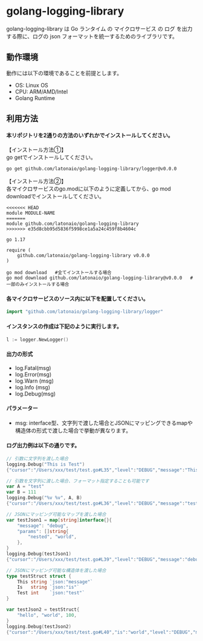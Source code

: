 # golang-logging-library

golang-logging-library は Go ランタイム の マイクロサービス の ログ を出力する際に、ログの json フォーマットを統一するためのライブラリです。

## 動作環境

動作には以下の環境であることを前提とします。

* OS: Linux OS    
* CPU: ARM/AMD/Intel   
* Golang Runtime

## 利用方法

#### 本リポジトリを2通りの方法のいずれかでインストールしてください。

【インストール方法①】  
go getでインストールしてください。  

```sh
go get github.com/latonaio/golang-logging-library/logger@v0.0.0 
```

【インストール方法②】  
各マイクロサービスのgo.modに以下のように定義してから、go mod downloadでインストールしてください。  

```
<<<<<<< HEAD
module MODULE-NAME
=======
module github.com/latonaio/golang-logging-library
>>>>>>> e35d8cbb95d5836f5998ce1a5a24c459f8b4604c

go 1.17

require (
	github.com/latonaio/golang-logging-library v0.0.0
)
```

```
go mod download   #全てインストールする場合
go mod download github.com/latonaio/golang-logging-library@v0.0.0   #一部のみインストールする場合
```

#### 各マイクロサービスのソース内に以下を配置してください。

```go
import "github.com/latonaio/golang-logging-library/logger"
```

#### インスタンスの作成は下記のように実行します。

```go
l := logger.NewLogger()
```

#### 出力の形式

- log.Fatal(msg) 
- log.Error(msg)
- log.Warn (msg)
- log.Info (msg)
- log.Debug(msg)
 
#### パラメーター

- msg: interface型、文字列で渡した場合とJSONにマッピングできるmapや構造体の形式で渡した場合で挙動が異なります。

#### ログ出力例は以下の通りです。

```go
// 引数に文字列を渡した場合
logging.Debug("This is Test")
{"cursor":"/Users/xxx/test/test.go#L35","level":"DEBUG","message":"This is Test","time":"2021-11-05T18:33:49.495918+09:00"}

// 引数を文字列に渡した場合、フォーマット指定することも可能です
var A = "test"
var B = 111
logging.Debug("%v %v", A, B)
{"cursor":"/Users/xxx/test/test.go#L36","level":"DEBUG","message":"test 111","time":"2021-11-05T18:33:49.496388+09:00"}

// JSONにマッピング可能なマップを渡した場合
var testJson1 = map[string]interface{}{
    "message": "debug",
    "params": []string{
        "nested", "world",
    },
}
logging.Debug(testJson1)
{"cursor":"/Users/xxx/test/test.go#L39","level":"DEBUG","message":"debug","params":["nested","world"],"time":"2021-11-05T18:33:49.496445+09:00"}

// JSONにマッピング可能な構造体を渡した場合
type testStruct struct {
	This string `json:"message"`
	Is   string `json:"is"`
	Test int    `json:"test"`
}

var testJson2 = testStruct{
    "hello", "world", 100,
}
logging.Debug(testJson2)
{"cursor":"/Users/xxx/test/test.go#L40","is":"world","level":"DEBUG","message":"hello","test":100,"time":"2021-11-05T18:33:49.496519+09:00"}

```
